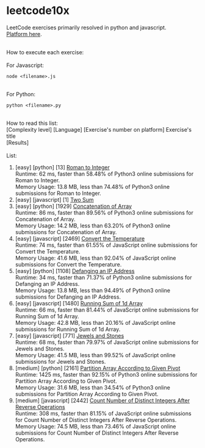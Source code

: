 # leetcode10x

LeetCode exercises primarily resolved in python and javascript.
<br>[Platform here](https://leetcode.com/problemset/all/).

<br> How to execute each exercise:
<br>
<br> For Javascript:

```
node <filename>.js
```

<br> For Python:

```
python <filename>.py
```

<br>How to read this list:
<br>[Complexity level] [Language] [Exercise's number on platform] Exercise's title
<br> [Results]
<br><br>List:

1. [easy] [python] [13] [Roman to Integer](https://leetcode.com/problems/roman-to-integer/)
   <br> Runtime: 62 ms, faster than 58.48% of Python3 online submissions for Roman to Integer.
   <br> Memory Usage: 13.8 MB, less than 74.48% of Python3 online submissions for Roman to Integer.
2. [easy] [javascript] [1] [Two Sum](https://leetcode.com/problems/two-sum/)
3. [easy] [python] [1929] [Concatenation of Array](https://leetcode.com/problems/concatenation-of-array/)
   <br>Runtime: 86 ms, faster than 89.56% of Python3 online submissions for Concatenation of Array.
   <br>Memory Usage: 14.2 MB, less than 63.20% of Python3 online submissions for Concatenation of Array.
4. [easy] [javascript] [2469] [Convert the Temperature](https://leetcode.com/problems/convert-the-temperature/)
   <br>Runtime: 74 ms, faster than 61.55% of JavaScript online submissions for Convert the Temperature.
   <br>Memory Usage: 41.6 MB, less than 92.04% of JavaScript online submissions for Convert the Temperature.
5. [easy] [python] [1108] [Defanging an IP Address](https://leetcode.com/problems/defanging-an-ip-address/)
   <br>Runtime: 34 ms, faster than 71.37% of Python3 online submissions for Defanging an IP Address.
   <br>Memory Usage: 13.8 MB, less than 94.49% of Python3 online submissions for Defanging an IP Address.
6. [easy] [javascript] [1480] [Running Sum of 1d Array](https://leetcode.com/problems/running-sum-of-1d-array/)
   <br>Runtime: 66 ms, faster than 81.44% of JavaScript online submissions for Running Sum of 1d Array.
   <br>Memory Usage: 42.8 MB, less than 20.16% of JavaScript online submissions for Running Sum of 1d Array.
7. [easy] [javascript] [771] [Jewels and Stones](https://leetcode.com/problems/jewels-and-stones/)
   <br>Runtime: 68 ms, faster than 79.97% of JavaScript online submissions for Jewels and Stones.
   <br>Memory Usage: 41.5 MB, less than 99.52% of JavaScript online submissions for Jewels and Stones.
8. [medium] [python] [2161] [Partition Array According to Given Pivot](https://leetcode.com/problems/partition-array-according-to-given-pivot)
   <br>Runtime: 1425 ms, faster than 92.15% of Python3 online submissions for Partition Array According to Given Pivot.
   <br>Memory Usage: 31.6 MB, less than 34.54% of Python3 online submissions for Partition Array According to Given Pivot.
9. [medium] [javascript] [2442] [Count Number of Distinct Integers After Reverse Operations](https://leetcode.com/problems/count-number-of-distinct-integers-after-reverse-operations/)
   <br>Runtime: 308 ms, faster than 81.15% of JavaScript online submissions for Count Number of Distinct Integers After Reverse Operations.
   <br>Memory Usage: 74.5 MB, less than 73.46% of JavaScript online submissions for Count Number of Distinct Integers After Reverse Operations.
